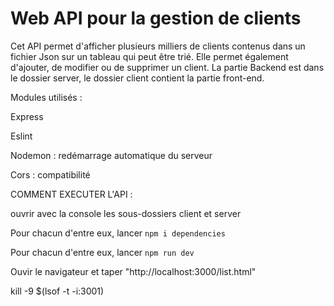 # Web API pour la gestion de clients 

Cet API permet d'afficher plusieurs milliers de clients contenus dans un fichier Json sur un tableau qui peut être trié.
Elle permet également d'ajouter, de modifier ou de supprimer un client.
La partie Backend est dans le dossier server, le dossier client contient la partie front-end.

Modules utilisés :

Express 

Eslint

Nodemon : redémarrage automatique du serveur 

Cors : compatibilité 

COMMENT EXECUTER L'API : 

ouvrir avec la console les sous-dossiers client et server

Pour chacun d'entre eux, lancer `npm i dependencies`

Pour chacun d'entre eux, lancer `npm run dev`

Ouvir le navigateur et taper "http://localhost:3000/list.html"


kill -9 $(lsof -t -i:3001)
